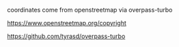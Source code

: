 coordinates come from openstreetmap via overpass-turbo

https://www.openstreetmap.org/copyright

https://github.com/tyrasd/overpass-turbo

